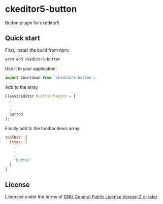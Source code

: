 # ckeditor5-button

Button plugin for ckeditor5.

## Quick start

First, install the build from npm:

```bash
yarn add ckeditor5-button
```

Use it in your application:

```js
import Countdown from 'ckeditor5-button';
```

Add to the array

```js
ClassicEditor.builtinPlugins = [
  .
  .
  .
  Button
];
```


Finally add to the toolbar items array

```js
toolbar: {
  items: [
    .
    .
    .
    'button'
  ]
}
```

## License

Licensed under the terms of [GNU General Public License Version 2 or later](http://www.gnu.org/licenses/gpl.html).
